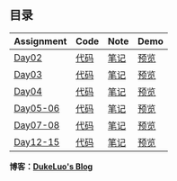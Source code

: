 ## 目录  

|   Assignment                                       |   Code                   |   Note                |    Demo                                                                |
| :---                                               | :---                     | :---                  | :---                                                                   |
| [Day02](http://ife.baidu.com/course/detail/id/36)  | [代码](day02/index.html)  | [笔记](day02/note.md) | [预览](https://rawgit.com/DukeLuo/IFE2018-Base/master/day02/index.html)  |
| [Day03](http://ife.baidu.com/course/detail/id/37)  | [代码](day03/main.css)    | [笔记](day03/note.md) | [预览](https://rawgit.com/DukeLuo/IFE2018-Base/master/day03/index.html)  |
| [Day04](http://ife.baidu.com/course/detail/id/38)  | [代码](day04/main.css)    | [笔记](day04/note.md) | [预览](https://rawgit.com/DukeLuo/IFE2018-Base/master/day04/index.html)  |
| [Day05-06](http://ife.baidu.com/course/detail/id/38)  | [代码](day05-06)       | [笔记](day05-06/note.md) | [预览](https://rawgit.com/DukeLuo/IFE2018-Base/master/day05-06/resume.html)  |
| [Day07-08](http://ife.baidu.com/course/detail/id/42)  | [代码](day07-08)       | [笔记](day07-08/note.md) | [预览](https://rawgit.com/DukeLuo/IFE2018-Base/master/day07-08/index.html) |
| [Day12-15](http://ife.baidu.com/course/detail/id/44)  | [代码](day12-15)       | [笔记](day12-15/note.md) | [预览](https://rawgit.com/DukeLuo/IFE2018-Base/master/day12-15/index.html) |


**博客：[DukeLuo's Blog](https://dukeluo.me)**
